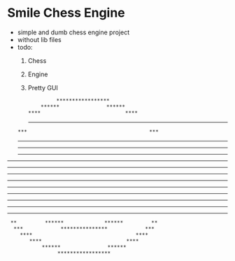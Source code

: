 # Smile Chess Engine
- simple and dumb chess engine project
- without lib files
- todo:
    1. Chess
    2. Engine
    3. Pretty GUI 

                    *****************
               ******               ******
           ****                           ****
        ****                                 ***
      ***                                       ***
     **           ***               ***           **
   **           *******           *******          ***
  **            *******           *******            **
 **             *******           *******             **
 **               ***               ***               **
**                                                     **
**       *                                     *       **
**      **                                     **      **
 **   ****                                     ****   **
 **      **                                   **      **
  **       ***                             ***       **
   ***       ****                       ****       ***
     **         ******             ******         **
      ***            ***************            ***
        ****                                 ****
           ****                           ****
               ******               ******
                    *****************